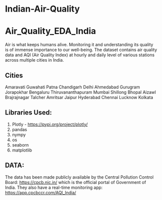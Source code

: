 # Indian-Air-Quality
# Air_Quality_EDA_India
Air is what keeps humans alive. Monitoring it and understanding its quality is of immense importance to our well-being. The dataset contains air quality data and AQI (Air Quality Index) at hourly and daily level of various stations across multiple cities in India.

## Cities
Amaravati Guwahati Patna Chandigarh Delhi Ahmedabad Gurugram Jorapokhar Bengaluru Thiruvananthapuram Mumbai Shillong Bhopal Aizawl Brajrajnagar Talcher Amritsar Jaipur Hyderabad Chennai Lucknow Kolkata

## Libraries Used:
1. Plotly - https://pypi.org/project/plotly/
3. pandas
4. nympy
5. os
6. seaborn
7. matplotlib


## DATA:
The data has been made publicly available by the Central Pollution Control Board: https://cpcb.nic.in/ which is the official portal of Government of India. They also have a real-time monitoring app: https://app.cpcbccr.com/AQI_India/
